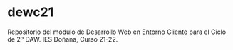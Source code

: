 # dewc21
Repositorio del módulo de Desarrollo Web en Entorno Cliente para el Ciclo de 2º DAW. IES Doñana, Curso 21-22. 
